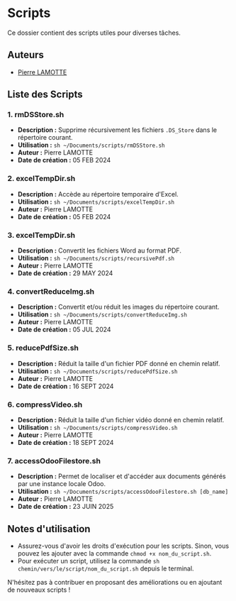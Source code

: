# Scripts

Ce dossier contient des scripts utiles pour diverses tâches.

## Auteurs

- [Pierre LAMOTTE](mailto:pl@barracudapps.com)

## Liste des Scripts

### 1. rmDSStore.sh

- **Description :** Supprime récursivement les fichiers `.DS_Store` dans le répertoire courant.
- **Utilisation :** `sh ~/Documents/scripts/rmDSStore.sh`
- **Auteur :** Pierre LAMOTTE
- **Date de création :** 05 FEB 2024

### 2. excelTempDir.sh

- **Description :** Accède au répertoire temporaire d'Excel.
- **Utilisation :** `sh ~/Documents/scripts/excelTempDir.sh`
- **Auteur :** Pierre LAMOTTE
- **Date de création :** 05 FEB 2024

### 3. excelTempDir.sh

- **Description :** Convertit les fichiers Word au format PDF.
- **Utilisation :** `sh ~/Documents/scripts/recursivePdf.sh`
- **Auteur :** Pierre LAMOTTE
- **Date de création :** 29 MAY 2024

### 4. convertReduceImg.sh

- **Description :** Convertit et/ou réduit les images du répertoire courant.
- **Utilisation :** `sh ~/Documents/scripts/convertReduceImg.sh`
- **Auteur :** Pierre LAMOTTE
- **Date de création :** 05 JUL 2024

### 5. reducePdfSize.sh

- **Description :** Réduit la taille d'un fichier PDF donné en chemin relatif.
- **Utilisation :** `sh ~/Documents/scripts/reducePdfSize.sh`
- **Auteur :** Pierre LAMOTTE
- **Date de création :** 16 SEPT 2024

### 6. compressVideo.sh

- **Description :** Réduit la taille d'un fichier vidéo donné en chemin relatif.
- **Utilisation :** `sh ~/Documents/scripts/compressVideo.sh`
- **Auteur :** Pierre LAMOTTE
- **Date de création :** 18 SEPT 2024

### 7. accessOdooFilestore.sh

- **Description :** Permet de localiser et d'accéder aux documents générés par une instance locale Odoo.
- **Utilisation :** `sh ~/Documents/scripts/accessOdooFilestore.sh [db_name]`
- **Auteur :** Pierre LAMOTTE
- **Date de création :** 23 JUIN 2025

## Notes d'utilisation

- Assurez-vous d'avoir les droits d'exécution pour les scripts. Sinon, vous pouvez les ajouter avec la commande `chmod +x nom_du_script.sh`.
- Pour exécuter un script, utilisez la commande `sh chemin/vers/le/script/nom_du_script.sh` depuis le terminal.

N'hésitez pas à contribuer en proposant des améliorations ou en ajoutant de nouveaux scripts !
